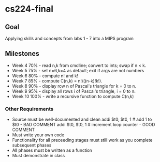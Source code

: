 # cs224-final

## Goal
Applying skills and concepts from labs 1 - 7 into a MIPS program

## Milestones
* Week 4  70%  - read n,k from cmdline; convert to ints; swap if n < k.
* Week 5  75%  - set n=6,k=4 as default; exit if args are not numbers 
* Week 6  80%  - compute n! and k!
* Week 7  85%  - compute C(n,k) = n!/((n-k)!k!).
* Week 8  90%  - display row n of Pascal's triangle for k = 0 to n. 
* Week 9  95%  - display all rows i of Pascal's triangle, i = 0 to n.
* Week 10 100%  - write a recursive function to compute C(n,k)

### Other Requirements
* Source must be well-documented and clean
	addi  $t0, $t0, 1   # add 1 to $t0 - BAD COMMENT
	addi  $t0, $t0, 1   # increment loop counter - GOOD COMMENT 
* Must write your own code
* Functionality for all preceeding stages must still work as you complete subsequent phases
* All phases must be written as a function
* Must demonstrate in class
